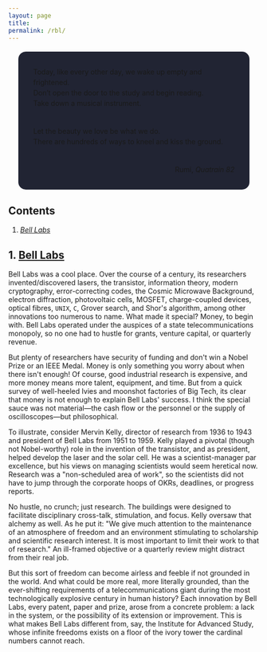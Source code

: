 ```yaml
---
layout: page
title:
permalink: /rbl/
---
```


<div style="background-color: #212433 ; padding: 30px; margin: 20px; border: 0px solid
grey; line-height:1.5; border-radius: 15px">
Today, like every other day, we wake up empty
and frightened.<br>
Don’t open the door to the study and begin reading. <br>
Take down a musical instrument.<br><br>

Let the beauty we love be what we do.<br>
There are hundreds of ways to kneel and kiss the ground.
<br>
<br>

<div style="text-align: right">Rumi, <i>Quatrain 82</i></div>
</div>

## Contents <a id="tbc" name="tbc"></a>

1. <a href="#sec-1"><i>Bell Labs</i></a>

## 1. <a href="#tbc">Bell Labs</a><a id="sec-1" name="sec-1"></a>

Bell Labs was a cool place. Over the course of a century, its researchers invented/discovered
lasers, the transistor, information theory, modern cryptography,
error-correcting codes, the Cosmic Microwave Background, electron diffraction, photovoltaic cells,
MOSFET, charge-coupled devices, optical fibres, `UNIX`, `C`, Grover search,
and Shor's algorithm, among other innovations too numerous to name.
What made it special? Money, to begin with. Bell Labs operated
under the auspices of a state telecommunications monopoly, so no one had to hustle for
grants, venture capital, or quarterly revenue.

But plenty of researchers
have security of funding and don't win a Nobel Prize or an IEEE
Medal. Money is only something you worry about when there isn't
enough!
Of course, good industrial research is expensive, and more money
means more talent, equipment, and time. But from a
quick survey of well-heeled Ivies and moonshot factories of Big Tech,
its clear that money is not enough to explain Bell Labs' success.
I think the special sauce was not material—the cash flow or the
personnel or the supply of oscilloscopes—but philosophical.

To illustrate, consider Mervin Kelly, director of research from 1936
to 1943 and president of Bell Labs from 1951 to 1959. Kelly played a pivotal (though not
Nobel-worthy) role in the invention of the transistor, and as
president, helped develop the laser and the solar cell.
He was a scientist-manager par excellence, but his views on managing
scientists would seem heretical now. Research was a "non-scheduled
area of work", so the scientists did not have to jump through the
corporate hoops of OKRs, deadlines, or progress reports.

No hustle, no crunch; just research.
The buildings were designed to facilitate disciplinary cross-talk,
stimulation, and focus. Kelly oversaw that alchemy as well. As he
put it: "We give much attention to the maintenance of an atmosphere of
freedom and an environment stimulating to scholarship and scientific
research interest. It is most important to limit their work to that of
research." An ill-framed objective or a quarterly review might
distract from their real job.

But this sort of freedom can become airless and
feeble if not grounded in the world. And what could be more real,
more literally grounded, than the ever-shifting requirements of a
telecommunications giant during the most technologically explosive
century in human history?
Each innovation by Bell Labs, every patent, paper and prize, arose
from a concrete problem: a lack in the system, or the possibility of its
extension or improvement.
This is what makes Bell Labs different from, say, the Institute for
Advanced Study, whose infinite freedoms exists on a floor of the
ivory tower the cardinal numbers cannot reach.
